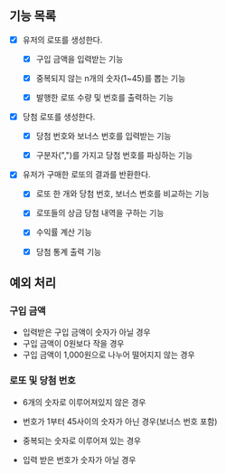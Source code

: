 ## 기능 목록

- [x] 유저의 로또를 생성한다.
  - [x] 구입 금액을 입력받는 기능
  - [x] 중복되지 않는 n개의 숫자(1~45)를 뽑는 기능
  - [x] 발행한 로또 수량 및 번호를 출력하는 기능


- [x] 당첨 로또를 생성한다.
  - [x] 당첨 번호와 보너스 번호를 입력받는 기능
  - [x] 구분자(",")를 가지고 당첨 번호를 파싱하는 기능


- [x] 유저가 구매한 로또의 결과를 반환한다.
  - [x] 로또 한 개와 당첨 번호, 보너스 번호를 비교하는 기능
  - [x] 로또들의 상금 당첨 내역을 구하는 기능
  - [x] 수익률 계산 기능
  - [x] 당첨 통계 출력 기능


## 예외 처리
### 구입 금액
* 입력받은 구입 금액이 숫자가 아닐 경우
* 구입 금액이 0원보다 작을 경우
* 구입 금액이 1,000원으로 나누어 떨어지지 않는 경우


### 로또 및 당첨 번호
* 6개의 숫자로 이루어져있지 않은 경우

* 번호가 1부터 45사이의 숫자가 아닌 경우(보너스 번호 포함)

* 중복되는 숫자로 이루어져 있는 경우

* 입력 받은 번호가 숫자가 아닐 경우

